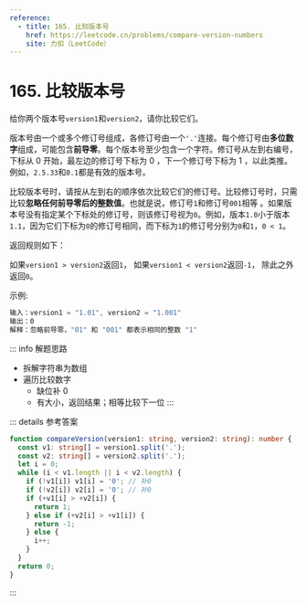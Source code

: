 ```yaml
---
reference:
  - title: 165. 比较版本号
    href: https://leetcode.cn/problems/compare-version-numbers
    site: 力扣（LeetCode）
---
```


# 165. 比较版本号

给你两个版本号`version1`和`version2`，请你比较它们。

版本号由一个或多个修订号组成，各修订号由一个`'.'`连接。每个修订号由**多位数字**组成，可能包含**前导零**。每个版本号至少包含一个字符。修订号从左到右编号，下标从 0 开始，最左边的修订号下标为 0 ，下一个修订号下标为 1 ，以此类推。例如，`2.5.33`和`0.1`都是有效的版本号。

比较版本号时，请按从左到右的顺序依次比较它们的修订号。比较修订号时，只需比较**忽略任何前导零后的整数值**。也就是说，修订号`1`和修订号`001`相等 。如果版本号没有指定某个下标处的修订号，则该修订号视为`0`。例如，版本`1.0`小于版本`1.1`，因为它们下标为`0`的修订号相同，而下标为`1`的修订号分别为`0`和`1`，`0 < 1`。

返回规则如下：

如果`version1 > version2`返回`1`，
如果`version1 < version2`返回`-1`，
除此之外返回`0`。

示例:

```js
输入：version1 = "1.01", version2 = "1.001"
输出：0
解释：忽略前导零，"01" 和 "001" 都表示相同的整数 "1"
```

::: info 解题思路
- 拆解字符串为数组
- 遍历比较数字
  - 缺位补 0
  - 有大小，返回结果；相等比较下一位
:::

::: details 参考答案
```ts
function compareVersion(version1: string, version2: string): number {
  const v1: string[] = version1.split('.');
  const v2: string[] = version2.split('.');
  let i = 0;
  while (i < v1.length || i < v2.length) {
    if (!v1[i]) v1[i] = '0'; // 补0
    if (!v2[i]) v2[i] = '0'; // 补0
    if (+v1[i] > +v2[i]) {
      return 1;
    } else if (+v2[i] > +v1[i]) {
      return -1;
    } else {
      i++;
    }
  }
  return 0;
}
```
:::
